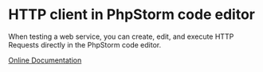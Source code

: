 HTTP client in PhpStorm code editor
===================================

When testing a web service, you can create, edit, and execute HTTP Requests directly in the PhpStorm code editor.

[Online Documentation](https://www.jetbrains.com/help/phpstorm/http-client-in-product-code-editor.html)

